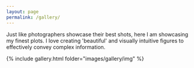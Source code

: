 ```yaml
---
layout: page
permalink: /gallery/
---
```


Just like photographers showcase their best shots, here I am showcasing my finest plots. I love creating 'beautiful' and visually intuitive figures to effectively convey complex information.

{% include gallery.html folder="images/gallery/img" %}
